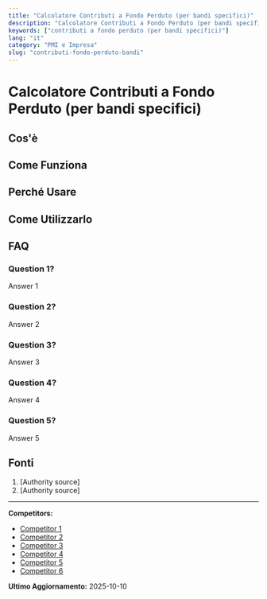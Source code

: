 ```yaml
---
title: "Calcolatore Contributi a Fondo Perduto (per bandi specifici)"
description: "Calcolatore Contributi a Fondo Perduto (per bandi specifici)"
keywords: ["contributi a fondo perduto (per bandi specifici)"]
lang: "it"
category: "PMI e Impresa"
slug: "contributi-fondo-perduto-bandi"
---
```


# Calcolatore Contributi a Fondo Perduto (per bandi specifici)

<!-- TODO: Add introduction -->

## Cos'è

<!-- TODO: Explain what this calculator does -->

## Come Funziona

<!-- TODO: Explain methodology -->

## Perché Usare

<!-- TODO: List benefits -->

## Come Utilizzarlo

<!-- TODO: Step-by-step guide -->

## FAQ

### Question 1?
Answer 1

### Question 2?
Answer 2

### Question 3?
Answer 3

### Question 4?
Answer 4

### Question 5?
Answer 5

## Fonti

1. [Authority source]
2. [Authority source]

---

**Competitors:**
- [Competitor 1](https://comecalcolo.com/calcolatori/calcola-contributo-fondo-perduto-decreto-sostegni/)
- [Competitor 2](https://ediltecnico.it/tool-calcolo-contributo-fondo-perduto-professionisti-p-iva/)
- [Competitor 3](https://www.irpef.info/contributi-fondo-perduto-calcolo-online-importo)
- [Competitor 4](https://www.agenziaentrate.gov.it/portale/bonus-contributi-a-fondo-perduto/come-si-calcola-il-contributo-imprese)
- [Competitor 5](https://www.reteagevolazioni.it/incentivi-per-le-imprese/)
- [Competitor 6](https://comecalcolo.com/calcolatori/calcola-contributo-perequativo-a-fondo-perduto-del-decreto-sostegni/)

**Ultimo Aggiornamento:** 2025-10-10

